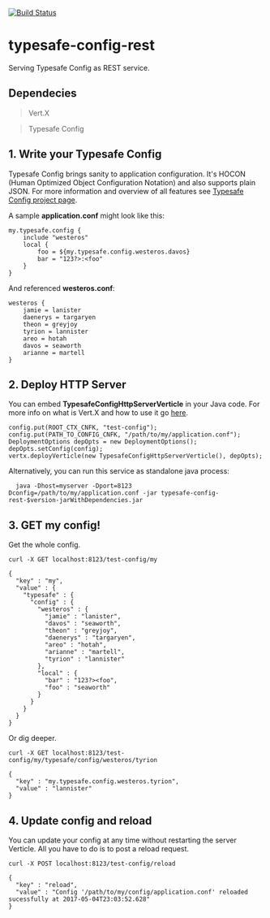 [![Build Status](https://travis-ci.org/jurajzachar/typesafe-config-rest.svg?branch=master)](https://travis-ci.org/jurajzachar/typesafe-config-rest)

# typesafe-config-rest
Serving Typesafe Config as REST service.

## Dependecies

  > Vert.X

  > Typesafe Config


## 1. Write your Typesafe Config
Typesafe Config brings sanity to application configuration. It's HOCON (Human Optimized Object Configuration Notation) and also supports plain JSON. For more information and overview of all features see [Typesafe Config project page](https://github.com/typesafehub/config).

A sample __application.conf__ might look like this:

    my.typesafe.config {
    	include "westeros"
    	local {
    		foo = ${my.typesafe.config.westeros.davos}
    		bar = "123?>:<foo"
    	}
    }

And referenced  __westeros.conf__:

    westeros {
    	jamie = lanister
    	daenerys = targaryen
    	theon = greyjoy
    	tyrion = lannister
    	areo = hotah
    	davos = seaworth
    	arianne = martell
    }

## 2. Deploy HTTP Server

You can embed __TypesafeConfigHttpServerVerticle__ in your Java code. For more info on what is Vert.X and how to use it go [here](http://vertx.io/).

    config.put(ROOT_CTX_CNFK, "test-config");
    config.put(PATH_TO_CONFIG_CNFK, "/path/to/my/application.conf");
    DeploymentOptions depOpts = new DeploymentOptions();
    depOpts.setConfig(config);
    vertx.deployVerticle(new TypesafeConfigHttpServerVerticle(), depOpts);

Alternatively, you can run this service as standalone java process:

      java -Dhost=myserver -Dport=8123 Dconfig=/path/to/my/application.conf -jar typesafe-config-rest-$version-jarWithDependencies.jar

## 3. GET my config!

Get the whole config.

    curl -X GET localhost:8123/test-config/my

    {
      "key" : "my",
      "value" : {
        "typesafe" : {
          "config" : {
            "westeros" : {
              "jamie" : "lanister",
              "davos" : "seaworth",
              "theon" : "greyjoy",
              "daenerys" : "targaryen",
              "areo" : "hotah",
              "arianne" : "martell",
              "tyrion" : "lannister"
            },
            "local" : {
              "bar" : "123?><foo",
              "foo" : "seaworth"
            }
          }
        }
      }
    }

Or dig deeper.

    curl -X GET localhost:8123/test-config/my/typesafe/config/westeros/tyrion

    {
      "key" : "my.typesafe.config.westeros.tyrion",
      "value" : "lannister"
    }

## 4. Update config and reload
You can update your config at any time without restarting the server Verticle. All you have to do is to post a reload request.

    curl -X POST localhost:8123/test-config/reload

    {
      "key" : "reload",
      "value" : "Config '/path/to/my/config/application.conf' reloaded sucessfully at 2017-05-04T23:03:52.628"
    }
